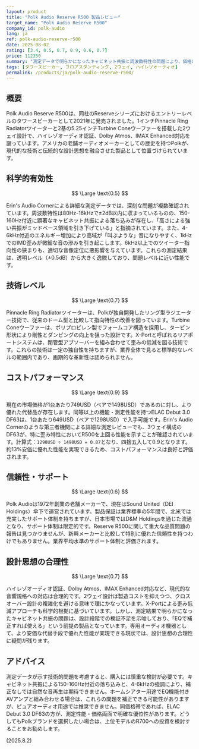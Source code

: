 ```yaml
---
layout: product
title: "Polk Audio Reserve R500 製品レビュー"
target_name: "Polk Audio Reserve R500"
company_id: polk-audio
lang: ja
ref: polk-audio-reserve-r500
date: 2025-08-02
rating: [3.4, 0.5, 0.7, 0.9, 0.6, 0.7]
price: 112350
summary: "測定データで明らかになったキャビネット共振と周波数特性の問題により、価格に見合った性能を発揮できていないタワースピーカー"
tags: [タワースピーカー, フロアスタンディング, 2ウェイ, ハイレゾオーディオ]
permalink: /products/ja/polk-audio-reserve-r500/
---
```


## 概要

Polk Audio Reserve R500は、同社のReserveシリーズにおけるエントリーレベルのタワースピーカーとして2021年に発売されました。1インチPinnacle Ring Radiatorツイーターと2基の5.25インチTurbine Coneウーファーを搭載した2ウェイ設計で、ハイレゾオーディオ認証、Dolby Atmos、IMAX Enhanced対応を謳っています。アメリカの老舗オーディオメーカーとしての歴史を持つPolkが、現代的な技術と伝統的な設計思想を融合させた製品として位置づけられています。

## 科学的有効性

$$ \Large \text{0.5} $$

Erin's Audio Cornerによる詳細な測定データでは、深刻な問題が複数確認されています。周波数特性は80Hz-16kHzで±2dB以内に収まっているものの、150-160Hz付近に顕著なキャビネット共振による落ち込みが存在し、「高さによる強い共振がミッドベース領域を引き下げている」と指摘されています。また、4-6kHz付近のエネルギー増加により高域が「叫ぶような」音になりやすく、1kHzでのIMD歪みが微細な音の滲みを引き起こします。6kHz以上でのツイーター指向性の狭まりも、適切な音像定位に悪影響を与えています。これらの測定結果は、透明レベル（±0.5dB）から大きく逸脱しており、問題レベルに近い性能です。

## 技術レベル

$$ \Large \text{0.7} $$

Pinnacle Ring Radiatorツイーターは、Polkが独自開発したリング型ラジエーター技術で、従来のドーム型と比較して指向特性の改善を図っています。Turbine Coneウーファーは、ポリプロピレン製でフォームコア構造を採用し、タービン形状により剛性とダンピングの向上を狙った設計です。X-Portと呼ばれるリアポートシステムは、閉管型アブソーバーを組み合わせて歪みの低減を図る技術です。これらの技術は一定の独自性を持ちますが、業界全体で見ると標準的なレベルの範囲内であり、画期的な革新性は認められません。

## コストパフォーマンス

$$ \Large \text{0.9} $$

現在の市場価格が1台あたり749USD（ペアで1498USD）であるのに対し、より優れた代替品が存在します。同等以上の機能・測定性能を持つELAC Debut 3.0 DF63は、1台あたり649USD（ペアで1298USD）で入手可能です。Erin's Audio Cornerのような第三者機関による詳細な測定レビューでも、3ウェイ構成のDF63が、特に歪み特性においてR500を上回る性能を示すことが確認されています。計算式：`1298USD ÷ 1498USD = 0.87`となり、四捨五入して0.9となります。約13%安価に優れた性能を実現できるため、コストパフォーマンスは良好と評価されます。

## 信頼性・サポート

$$ \Large \text{0.6} $$

Polk Audioは1972年創業の老舗メーカーで、現在はSound United（DEI Holdings）傘下で運営されています。製品保証は業界標準の5年間で、北米では充実したサポート体制を持ちますが、日本市場ではD&M Holdingsを通じた流通となり、サポート体制は限定的です。Reserve R500に関して重大な品質問題の報告は見つかりませんが、新興メーカーと比較して特別に優れた信頼性を持つわけでもありません。業界平均水準のサポート体制と評価されます。

## 設計思想の合理性

$$ \Large \text{0.7} $$

ハイレゾオーディオ認証、Dolby Atmos、IMAX Enhanced対応など、現代的な音響規格への対応は合理的です。2ウェイ設計は製造コストを抑えつつ、クロスオーバー設計の複雑化を避ける意味で理にかなっています。X-Portによる歪み低減アプローチも科学的根拠に基づいています。しかし、測定結果で明らかになったキャビネット共振の問題は、設計段階での検証不足を示唆しており、「EQで補正すれば使える」という前提の製品となっています。専用オーディオ機器として、より安価な代替手段で優れた性能が実現できる現状では、設計思想の合理性に疑問が残ります。

## アドバイス

測定データが示す技術的問題を考慮すると、購入には慎重な検討が必要です。キャビネット共振による150-160Hz付近の落ち込みと、4-6kHzの強調により、補正なしでは自然な音再生は期待できません。ホームシアター用途でEQ機能付きAVアンプと組み合わせる場合は、これらの問題を補正できる可能性がありますが、ピュアオーディオ用途では推奨できません。同価格帯であれば、ELAC Debut 3.0 DF63の方が、測定性能・価格両面で明確な優位性があります。どうしてもPolkブランドを選択したい場合は、上位モデルのR700への投資を検討することをお勧めします。

(2025.8.2)
